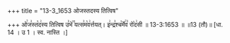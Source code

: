 +++
title = "13-3_1653 ओजस्तदस्य तित्विष"

+++
ओ꣢ज꣣स्त꣡द꣢स्य तित्विष उ꣣भे꣢꣫ यत्स꣣म꣡व꣢र्त्तयत्। इ꣢न्द्र꣣श्च꣡र्मे꣢व꣣ रो꣡द꣢सी ॥ 13-3:1653 ॥ ॥13 (तौ)॥ [धा. 14 । उ 1 । स्व. नास्ति ।]